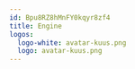 ```yaml
---
id: Bpu8RZ8hMnFY0kqyr8zf4
title: Engine
logos:
  logo-white: avatar-kuus.png
  logo: avatar-kuus.png
---
```


